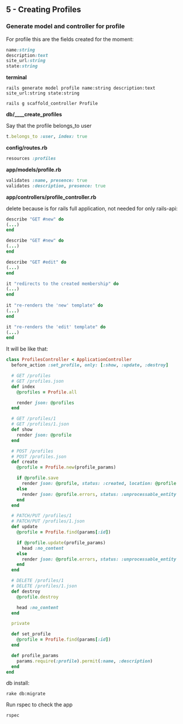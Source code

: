 ## 5 - Creating Profiles

### Generate model and controller for profile

For profile this are the fields created for the moment:

```ruby
name:string
description:text
site_url:string
state:string
```

**terminal**

    rails generate model profile name:string description:text site_url:string state:string

    rails g scaffold_controller Profile

**db/____create_profiles**

Say that the profile belongs_to user

```ruby
t.belongs_to :user, index: true
```

**config/routes.rb**  

```ruby
resources :profiles
```

**app/models/profile.rb**

```ruby
validates :name, presence: true
validates :description, presence: true
```


**app/controllers/profile_controller.rb**

delete because is for rails full application, not needed for only rails-api:

```ruby
describe "GET #new" do
(...)
end

describe "GET #new" do
(...)
end

describe "GET #edit" do
(...)
end

it "redirects to the created membership" do
(...)
end
  
it "re-renders the 'new' template" do
(...)
end

it "re-renders the 'edit' template" do
(...)
end
```

It will be like that:

```ruby
class ProfilesController < ApplicationController
  before_action :set_profile, only: [:show, :update, :destroy]

  # GET /profiles
  # GET /profiles.json
  def index
    @profiles = Profile.all

    render json: @profiles
  end

  # GET /profiles/1
  # GET /profiles/1.json
  def show
    render json: @profile
  end

  # POST /profiles
  # POST /profiles.json
  def create
    @profile = Profile.new(profile_params)

    if @profile.save
      render json: @profile, status: :created, location: @profile
    else
      render json: @profile.errors, status: :unprocessable_entity
    end
  end

  # PATCH/PUT /profiles/1
  # PATCH/PUT /profiles/1.json
  def update
    @profile = Profile.find(params[:id])

    if @profile.update(profile_params)
      head :no_content
    else
      render json: @profile.errors, status: :unprocessable_entity
    end
  end

  # DELETE /profiles/1
  # DELETE /profiles/1.json
  def destroy
    @profile.destroy

    head :no_content
  end

  private

  def set_profile
    @profile = Profile.find(params[:id])
  end

  def profile_params
    params.require(:profile).permit(:name, :description)
  end
end
```

db install:

    rake db:migrate

Run rspec to check the app

    rspec